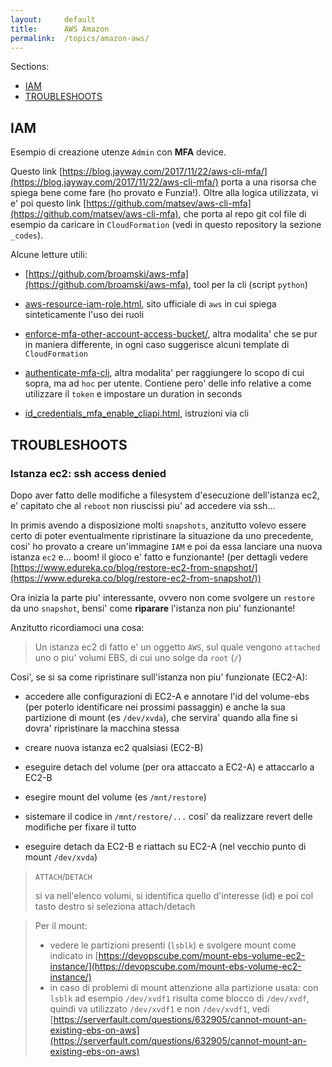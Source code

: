 ```yaml
---
layout:     default
title:      AWS Amazon
permalink:  /topics/amazon-aws/
---
```



Sections:

- [IAM](#iam)
- [TROUBLESHOOTS](#troubleshoots)


IAM
---

Esempio di creazione utenze `Admin` con **MFA** device.

Questo link [https://blog.jayway.com/2017/11/22/aws-cli-mfa/](https://blog.jayway.com/2017/11/22/aws-cli-mfa/)
porta a una risorsa che spiega bene come fare (ho provato e Funzia!).
Oltre alla logica utilizzata, vi e' poi questo link [https://github.com/matsev/aws-cli-mfa](https://github.com/matsev/aws-cli-mfa),
che porta al repo git col file di esempio da caricare in `CloudFormation` (vedi in questo repository la sezione `_codes`).

Alcune letture utili:

- [https://github.com/broamski/aws-mfa](https://github.com/broamski/aws-mfa),
    tool per la cli (script `python`)

- [aws-resource-iam-role.html](https://docs.aws.amazon.com/en_us/AWSCloudFormation/latest/UserGuide/aws-resource-iam-role.html), 
    sito ufficiale di `aws` in cui spiega sinteticamente l'uso dei ruoli
    
- [enforce-mfa-other-account-access-bucket/](https://aws.amazon.com/it/premiumsupport/knowledge-center/enforce-mfa-other-account-access-bucket/),
    altra modalita' che se pur in maniera differente, in ogni caso suggerisce alcuni template di `CloudFormation`
    
- [authenticate-mfa-cli](https://aws.amazon.com/it/premiumsupport/knowledge-center/authenticate-mfa-cli/),
    altra modalita' per raggiungere lo scopo di cui sopra, ma ad `hoc` per utente. 
    Contiene pero' delle info relative a come utilizzare il `token` e impostare un duration in seconds
    
- [id_credentials_mfa_enable_cliapi.html](https://docs.aws.amazon.com/en_us/IAM/latest/UserGuide/id_credentials_mfa_enable_cliapi.html),
    istruzioni via cli
    


TROUBLESHOOTS
--------------

### Istanza ec2: ssh access denied

Dopo aver fatto delle modifiche a filesystem d'esecuzione dell'istanza ec2, 
e' capitato che al `reboot` non riuscissi piu' ad accedere via ssh... 

In primis avendo a disposizione molti `snapshots`, anzitutto volevo essere certo di poter eventualmente ripristinare la situazione da uno precedente,
cosi' ho provato a creare un'immagine `IAM` e poi da essa lanciare una nuova istanza `ec2` e... boom! il gioco e' fatto e funzionante!
(per dettagli vedere [https://www.edureka.co/blog/restore-ec2-from-snapshot/](https://www.edureka.co/blog/restore-ec2-from-snapshot/)) 


Ora inizia la parte piu' interessante, ovvero non come svolgere un `restore` da uno `snapshot`, bensi' come **riparare** l'istanza non piu' funzionante!

Anzitutto ricordiamoci una cosa:

> Un istanza ec2 di fatto e' un oggetto `AWS`, sul quale vengono `attached` uno o piu' volumi EBS, di cui uno solge da `root` (`/`)


Cosi', se si sa come ripristinare sull'istanza non piu' funzionate (EC2-A):

- accedere alle configurazioni di EC2-A e annotare l'id del volume-ebs (per poterlo identificare nei prossimi passaggin) 
    e anche la sua partizione di mount (es `/dev/xvda`), che servira' quando alla fine si dovra' ripristinare la macchina stessa

- creare nuova istanza ec2 qualsiasi (EC2-B)

- eseguire detach del volume (per ora attaccato a EC2-A) e attaccarlo a EC2-B

- esegire mount del volume (es `/mnt/restore`)
 
- sistemare il codice in `/mnt/restore/...` cosi' da realizzare revert delle modifiche per fixare il tutto

- eseguire detach da EC2-B e riattach su EC2-A (nel vecchio punto di mount `/dev/xvda`)


> `ATTACH`/`DETACH`
>
> si va nell'elenco volumi, si identifica quello d'interesse (id) e poi col tasto destro si seleziona attach/detach

> Per il mount:
> - vedere le partizioni presenti (`lsblk`) e svolgere mount come indicato in [https://devopscube.com/mount-ebs-volume-ec2-instance/](https://devopscube.com/mount-ebs-volume-ec2-instance/)
> - in caso di problemi di mount attenzione alla partizione usata: con `lsblk` ad esempio `/dev/xvdf1` risulta come blocco di `/dev/xvdf`, 
> quindi va utilizzato `/dev/xvdf1` e non `/dev/xvdf1`, vedi [https://serverfault.com/questions/632905/cannot-mount-an-existing-ebs-on-aws](https://serverfault.com/questions/632905/cannot-mount-an-existing-ebs-on-aws)
